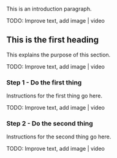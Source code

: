 This is an introduction paragraph.

<div style="background='yellow'">TODO: Improve text, add image | video</div>

## This is the first heading

This explains the purpose of this section.

<div style="background='yellow'">TODO: Improve text, add image | video</div>

### Step 1 - Do the first thing

Instructions for the first thing go here.

<div style="background='yellow'">TODO: Improve text, add image | video</div>

### Step 2 - Do the second thing

Instructions for the second thing go here.

<div style="background='yellow'">TODO: Improve text, add image | video</div>
